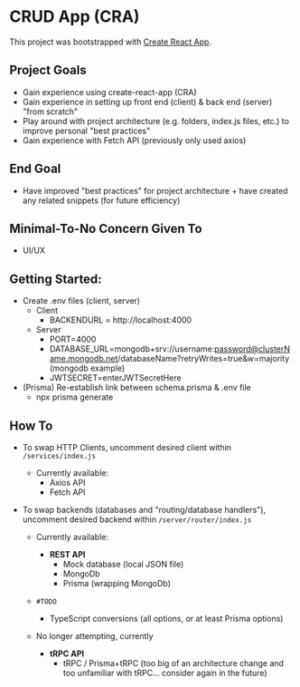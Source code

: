 # CRUD App (CRA)

This project was bootstrapped with [Create React App](https://github.com/facebook/create-react-app).

## Project Goals

- Gain experience using create-react-app (CRA)
- Gain experience in setting up front end (client) & back end (server) "from scratch"
- Play around with project architecture (e.g. folders, index.js files, etc.) to improve personal "best practices"
- Gain experience with Fetch API (previously only used axios)

## End Goal

- Have improved "best practices" for project architecture + have created any related snippets (for future efficiency)

## Minimal-To-No Concern Given To

- UI/UX

## Getting Started:

- Create .env files (client, server)
  - Client
    - BACKENDURL = http://localhost:4000
  - Server
    - PORT=4000
    - DATABASE_URL=mongodb+srv://username:password@clusterName.mongodb.net/databaseName?retryWrites=true&w=majority (mongodb example)
    - JWTSECRET=enterJWTSecretHere
- (Prisma) Re-establish link between schema.prisma & .env file
  - npx prisma generate

## How To

- To swap HTTP Clients, uncomment desired client within `/services/index.js`
  - Currently available:
    - Axios API
    - Fetch API

- To swap backends (databases and "routing/database handlers"), uncomment desired backend within `/server/router/index.js`
  - Currently available:
    - **REST API**
      - Mock database (local JSON file)
      - MongoDb
      - Prisma (wrapping MongoDb)
    
  - `#TODO`
    - TypeScript conversions (all options, or at least Prisma options)
  
  - No longer attempting, currently
    - **tRPC API**
      - tRPC / Prisma+tRPC (too big of an architecture change and too unfamiliar with tRPC... consider again in the future)